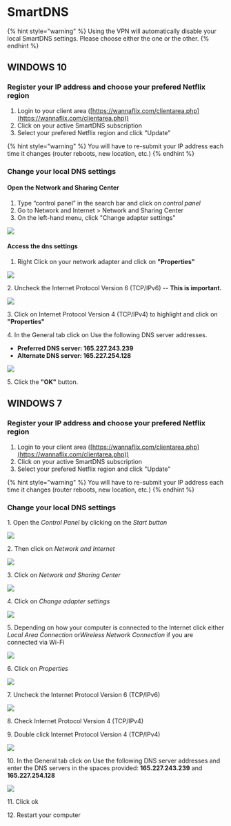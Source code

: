 # SmartDNS

{% hint style="warning" %}
Using the VPN will automatically disable your local SmartDNS settings. Please choose either the one or the other.
{% endhint %}

## WINDOWS 10

### Register your IP address and choose your prefered Netflix region

1. Login to your client area ([https://wannaflix.com/clientarea.php](https://wannaflix.com/clientarea.php))
2. Click on your active SmartDNS subscription
3. Select your prefered Netflix region and click "Update"

{% hint style="warning" %}
You will have to re-submit your IP address each time it changes (router reboots, new location, etc.)
{% endhint %}

### Change your local DNS settings

#### &#x20;**Open the Network and Sharing Center**

1. Type “control panel” in the search bar and click on _control panel_
2. Go to Network and Internet > Network and Sharing Center&#x20;
3. On the left-hand menu, click "Change adapter settings"

![](../.gitbook/assets/dnswin10-search.png)

#### Access the dns settings

1. &#x20;Right Click on your network adapter and click on **"Properties"**

![](../.gitbook/assets/543740.png)

2\. Uncheck the Internet Protocol Version 6 (TCP/IPv6) -- **This is important.**

![](../.gitbook/assets/543741.png)

3\. Click on Internet Protocol Version 4 (TCP/IPv4) to highlight and click on **"Properties"**

4\. In the General tab click on Use the following DNS server addresses.&#x20;

* **Preferred DNS server: 165.227.243.239**&#x20;
* **Alternate DNS server: 165.227.254.128**

![](../.gitbook/assets/543742.png)

5\.  Click the **"OK"** button.

## WINDOWS 7

### Register your IP address and choose your prefered Netflix region

1. Login to your client area ([https://wannaflix.com/clientarea.php](https://wannaflix.com/clientarea.php))
2. Click on your active SmartDNS subscription
3. Select your prefered Netflix region and click "Update"

{% hint style="warning" %}
You will have to re-submit your IP address each time it changes (router reboots, new location, etc.)
{% endhint %}

### Change your local DNS settings

1\. Open the _Control Panel_ by clicking on the _Start button_

![](../.gitbook/assets/176887.jpg)

2\. Then click on _Network and Internet_&#x20;

![](../.gitbook/assets/176888.jpg)

3\. Click on _Network and Sharing Center_

![](../.gitbook/assets/176889.jpg)

4\. Click on _Change adapter settings_

![](../.gitbook/assets/176890.jpg)

5\. Depending on how your computer is connected to the Internet click either _Local Area Connection_ o&#x72;_&#x57;ireless Network Connection_ if you are connected via Wi-Fi&#x20;

![](../.gitbook/assets/176897.jpg)

6\. Click on _Properties_

![](../.gitbook/assets/176900.jpg)

7\. Uncheck the Internet Protocol Version 6 (TCP/IPv6)&#x20;

![](<../.gitbook/assets/176898 (1).jpg>)

8\. Check Internet Protocol Version 4 (TCP/IPv4)

9\. Double click Internet Protocol Version 4 (TCP/IPv4)&#x20;

![](../.gitbook/assets/176899.jpg)

10\. In the General tab click on Use the following DNS server addresses and enter the DNS servers in the spaces provided: **165.227.243.239** and **165.227.254.128**

![](../.gitbook/assets/windows7_dns_5-1-.jpg)

11\. Click ok&#x20;

12\. Restart your computer
